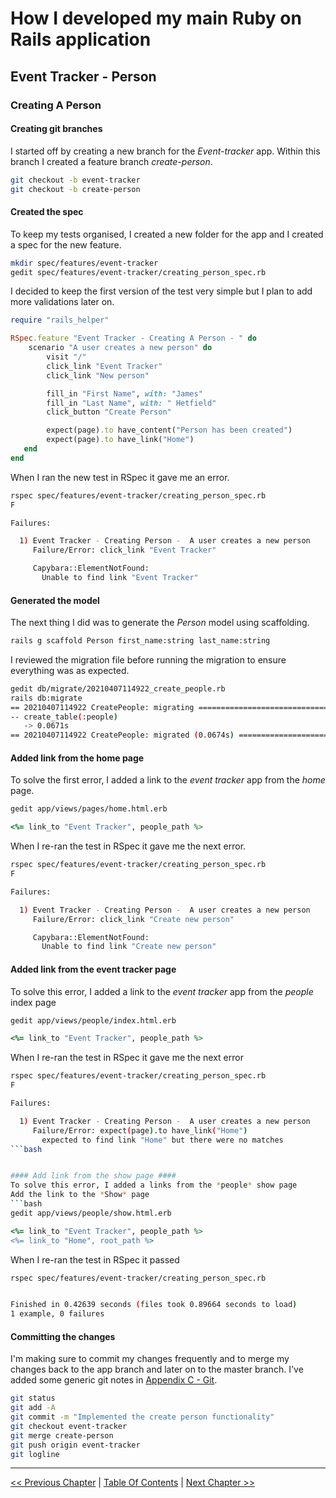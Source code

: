 # How I developed my main Ruby on Rails application #


## Event Tracker - Person ##


### Creating A Person ###


#### Creating git branches ####
I started off by creating a new branch for the *Event-tracker* app. Within this branch I created a feature branch *create-person*. 
```bash
git checkout -b event-tracker
git checkout -b create-person
```

#### Created the spec ####
To keep my tests organised, I created a new folder for the app and I created a spec for the new feature.
```bash
mkdir spec/features/event-tracker
gedit spec/features/event-tracker/creating_person_spec.rb
```

I decided to keep the first version of the test very simple but I plan to add more validations later on.
```ruby
require "rails_helper"

RSpec.feature "Event Tracker - Creating A Person - " do
    scenario "A user creates a new person" do
        visit "/"
        click_link "Event Tracker"
        click_link "New person"

        fill_in "First Name", with: "James"
        fill_in "Last Name", with: " Hetfield"
        click_button "Create Person"

        expect(page).to have_content("Person has been created")
        expect(page).to have_link("Home")
   end
end
```

When I ran the new test in RSpec it gave me an error.
```bash
rspec spec/features/event-tracker/creating_person_spec.rb
F

Failures:

  1) Event Tracker - Creating Person -  A user creates a new person
     Failure/Error: click_link "Event Tracker"

     Capybara::ElementNotFound:
       Unable to find link "Event Tracker"
```

#### Generated the model ####
The next thing I did was to generate the *Person* model using scaffolding.
```bash
rails g scaffold Person first_name:string last_name:string
```

I reviewed the migration file before running the migration to ensure everything was as expected.
```bash
gedit db/migrate/20210407114922_create_people.rb
rails db:migrate
== 20210407114922 CreatePeople: migrating =====================================
-- create_table(:people)
   -> 0.0671s
== 20210407114922 CreatePeople: migrated (0.0674s) ============================
```

#### Added link from the home page ####
To solve the first error, I added a link to the *event tracker* app from the *home* page.
```bash
gedit app/views/pages/home.html.erb
```

```ruby
<%= link_to "Event Tracker", people_path %>
```

When I re-ran the test in RSpec it gave me the next error.
```bash
rspec spec/features/event-tracker/creating_person_spec.rb
F

Failures:

  1) Event Tracker - Creating Person -  A user creates a new person
     Failure/Error: click_link "Create new person"

     Capybara::ElementNotFound:
       Unable to find link "Create new person"
```

#### Added link from the event tracker page ####
To solve this error, I added a link to the *event tracker* app from the *people* index page
```bash
gedit app/views/people/index.html.erb
```

```ruby
<%= link_to "Event Tracker", people_path %>
```

When I re-ran the test in RSpec it gave me the next error
```bash
rspec spec/features/event-tracker/creating_person_spec.rb
F

Failures:

  1) Event Tracker - Creating Person -  A user creates a new person
     Failure/Error: expect(page).to have_link("Home")
       expected to find link "Home" but there were no matches
```bash


#### Add link from the show page ####
To solve this error, I added a links from the *people* show page
Add the link to the *Show* page
```bash
gedit app/views/people/show.html.erb
```

```ruby
<%= link_to "Event Tracker", people_path %>
<%= link_to "Home", root_path %>
```

When I re-ran the test in RSpec it passed
```bash
rspec spec/features/event-tracker/creating_person_spec.rb


Finished in 0.42639 seconds (files took 0.89664 seconds to load)
1 example, 0 failures
```

#### Committing the changes ####
I'm making sure to commit my changes frequently and to merge my changes back to the app branch and later on to the master branch.
I've added some generic git notes in [Appendix C - Git](../appendix/appendix_c_git_tot.md).

```bash
git status
git add -A 
git commit -m "Implemented the create person functionality"
git checkout event-tracker
git merge create-person
git push origin event-tracker
git logline
```


----------
[<< Previous Chapter](../section_3_event_tracker_person/3_0_event_tracker_person_toc.md) | [Table Of Contents](../how_i_developed_this_rails_application.md) | [Next Chapter >>](../section_3_event_tracker_person/3_2_creating_people_seeds_file.md)
